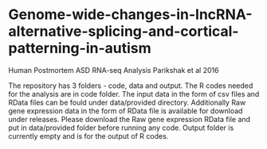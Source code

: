 # Genome-wide-changes-in-lncRNA-alternative-splicing-and-cortical-patterning-in-autism
Human Postmortem ASD RNA-seq Analysis Parikshak et al 2016

The repository has 3 folders - code, data and output. The R codes needed for the analysis are in code folder. The input data in the form of csv files and RData files can be fould under data/provided directory. Additionally Raw gene expression data in the form of RData file is available for download under releases. Please download the Raw gene expression RData file and put in data/provided folder before running any code. Output folder is currently empty and is for the output of R codes.
